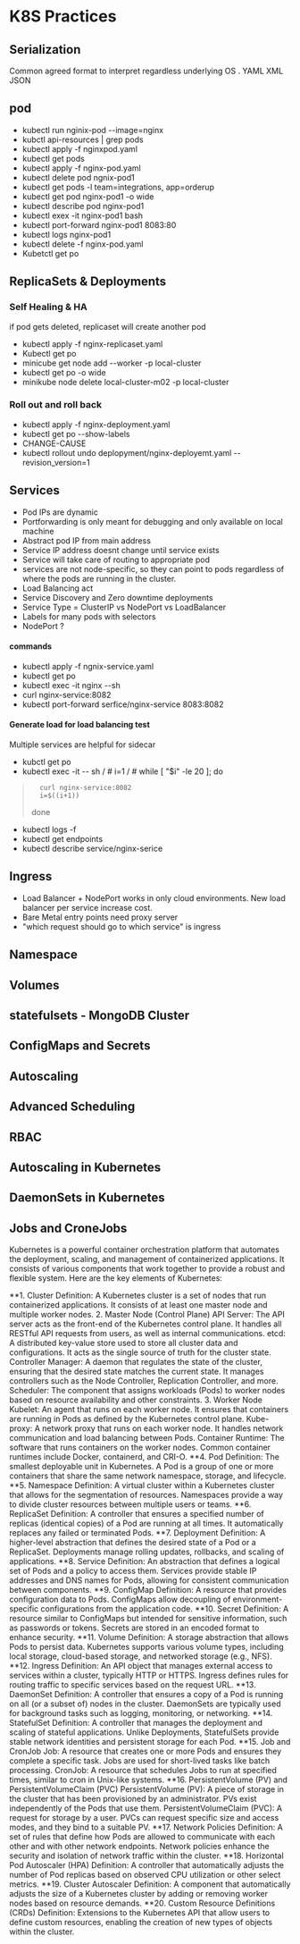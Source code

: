 # K8S Practices

## Serialization
Common agreed format to interpret regardless underlying OS . 
YAML
XML
JSON

## pod

-  kubectl run nginix-pod --image=nginx
- kubctl api-resources | grep pods
- kubectl apply -f nginxpod.yaml
- kubectl get pods
- kubectl apply -f nginx-pod.yaml
- kubectl delete pod ngnix-pod1
- kubectl get pods -l team=integrations, app=orderup
- kubectl get pod nginx-pod1 -o wide
- kubectl describe pod nginx-pod1
- kubectl exex -it nginx-pod1 bash 
- kubectl port-forward nginx-pod1 8083:80
- kubectl logs nginx-pod1
- kubectl delete -f nginx-pod.yaml
- Kubetctl get po

## ReplicaSets & Deployments
### Self Healing & HA 
 if pod gets deleted, replicaset will create another pod

- kubectl apply -f nginx-replicaset.yaml
- Kubectl get po
- minicube  get node add --worker -p local-cluster
- kubectl get po -o wide
- minikube node delete local-cluster-m02 -p local-cluster

### Roll out and roll back
- kubectl apply -f nginx-deployment.yaml
- kubectl get po --show-labels
- CHANGE-CAUSE
- kubectl rollout undo deplopyment/nginx-deployemt.yaml --revision_version=1

## Services

- Pod IPs are dynamic
- Portforwarding is only meant for debugging and only available on local machine
- Abstract pod IP from main address
- Service IP address doesnt change until service exists
- Service will take care of routing to appropriate pod
- services are not node-specific, so they can point to pods regardless of where the pods are running in the cluster. 
- Load Balancing act
- Service Discovery and Zero downtime deployments
- Service Type = ClusterIP vs NodePort vs LoadBalancer
- Labels for many pods with selectors 
- NodePort ? 


#### commands
- kubectl apply -f ngnix-service.yaml
- kubectl get po
- kubectl exec -it nginx <podname> --sh
- curl nginx-service:8082
- kubectl port-forward serfice/nginx-service 8083:8082

#### Generate load for load balancing test
Multiple services are helpful  for sidecar

- kubctl get po
- kubectl exec -it <podname> -- sh 
/ # i=1
/ # while [ "$i" -le 20 ]; do
>       curl nginx-service:8082
>       i=$((i+1))
> done

- kubectl logs <podname> -f
- kubectl get endpoints
- kubectl describe service/nginx-serice


## Ingress
- Load Balancer + NodePort works in only cloud environments. New load balancer per service increase cost. 
- Bare Metal entry points need proxy server 
- "which request should go to which service" is ingress

## Namespace


## Volumes


## statefulsets - MongoDB Cluster


## ConfigMaps and Secrets


## Autoscaling


## Advanced Scheduling


## RBAC

## Autoscaling in Kubernetes


## DaemonSets in Kubernetes


## Jobs and CroneJobs



Kubernetes is a powerful container orchestration platform that automates the deployment, scaling, and management of containerized applications. It consists of various components that work together to provide a robust and flexible system. Here are the key elements of Kubernetes:

**1. Cluster
Definition: A Kubernetes cluster is a set of nodes that run containerized applications. It consists of at least one master node and multiple worker nodes.
2. Master Node (Control Plane)
API Server: The API server acts as the front-end of the Kubernetes control plane. It handles all RESTful API requests from users, as well as internal communications.
etcd: A distributed key-value store used to store all cluster data and configurations. It acts as the single source of truth for the cluster state.
Controller Manager: A daemon that regulates the state of the cluster, ensuring that the desired state matches the current state. It manages controllers such as the Node Controller, Replication Controller, and more.
Scheduler: The component that assigns workloads (Pods) to worker nodes based on resource availability and other constraints.
3. Worker Node
Kubelet: An agent that runs on each worker node. It ensures that containers are running in Pods as defined by the Kubernetes control plane.
Kube-proxy: A network proxy that runs on each worker node. It handles network communication and load balancing between Pods.
Container Runtime: The software that runs containers on the worker nodes. Common container runtimes include Docker, containerd, and CRI-O.
**4. Pod
Definition: The smallest deployable unit in Kubernetes. A Pod is a group of one or more containers that share the same network namespace, storage, and lifecycle.
**5. Namespace
Definition: A virtual cluster within a Kubernetes cluster that allows for the segmentation of resources. Namespaces provide a way to divide cluster resources between multiple users or teams.
**6. ReplicaSet
Definition: A controller that ensures a specified number of replicas (identical copies) of a Pod are running at all times. It automatically replaces any failed or terminated Pods.
**7. Deployment
Definition: A higher-level abstraction that defines the desired state of a Pod or a ReplicaSet. Deployments manage rolling updates, rollbacks, and scaling of applications.
**8. Service
Definition: An abstraction that defines a logical set of Pods and a policy to access them. Services provide stable IP addresses and DNS names for Pods, allowing for consistent communication between components.
**9. ConfigMap
Definition: A resource that provides configuration data to Pods. ConfigMaps allow decoupling of environment-specific configurations from the application code.
**10. Secret
Definition: A resource similar to ConfigMaps but intended for sensitive information, such as passwords or tokens. Secrets are stored in an encoded format to enhance security.
**11. Volume
Definition: A storage abstraction that allows Pods to persist data. Kubernetes supports various volume types, including local storage, cloud-based storage, and networked storage (e.g., NFS).
**12. Ingress
Definition: An API object that manages external access to services within a cluster, typically HTTP or HTTPS. Ingress defines rules for routing traffic to specific services based on the request URL.
**13. DaemonSet
Definition: A controller that ensures a copy of a Pod is running on all (or a subset of) nodes in the cluster. DaemonSets are typically used for background tasks such as logging, monitoring, or networking.
**14. StatefulSet
Definition: A controller that manages the deployment and scaling of stateful applications. Unlike Deployments, StatefulSets provide stable network identities and persistent storage for each Pod.
**15. Job and CronJob
Job: A resource that creates one or more Pods and ensures they complete a specific task. Jobs are used for short-lived tasks like batch processing.
CronJob: A resource that schedules Jobs to run at specified times, similar to cron in Unix-like systems.
**16. PersistentVolume (PV) and PersistentVolumeClaim (PVC)
PersistentVolume (PV): A piece of storage in the cluster that has been provisioned by an administrator. PVs exist independently of the Pods that use them.
PersistentVolumeClaim (PVC): A request for storage by a user. PVCs can request specific size and access modes, and they bind to a suitable PV.
**17. Network Policies
Definition: A set of rules that define how Pods are allowed to communicate with each other and with other network endpoints. Network policies enhance the security and isolation of network traffic within the cluster.
**18. Horizontal Pod Autoscaler (HPA)
Definition: A controller that automatically adjusts the number of Pod replicas based on observed CPU utilization or other select metrics.
**19. Cluster Autoscaler
Definition: A component that automatically adjusts the size of a Kubernetes cluster by adding or removing worker nodes based on resource demands.
**20. Custom Resource Definitions (CRDs)
Definition: Extensions to the Kubernetes API that allow users to define custom resources, enabling the creation of new types of objects within the cluster.